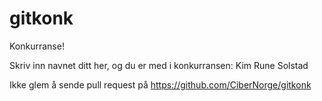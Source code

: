gitkonk
=======

Konkurranse!

Skriv inn navnet ditt her, og du er med i konkurransen:
Kim Rune Solstad


Ikke glem å sende pull request på https://github.com/CiberNorge/gitkonk
